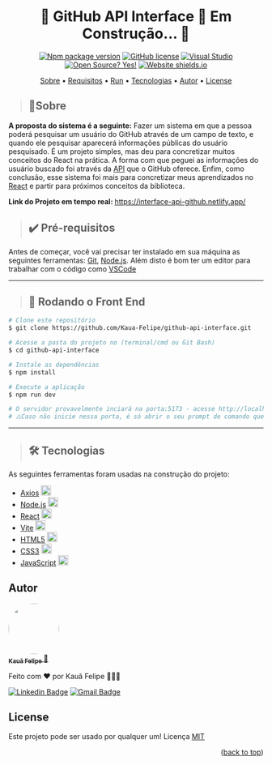 <a id="readme-top"></a>

<h1 align="center"> 
	🚧  GitHub API Interface 🚀 Em Construção...  🚧
</h1>

<div align="center">

[![Npm package version](https://badgen.net/npm/v/npm)](https://npmjs.com)
[![GitHub license](https://img.shields.io/github/license/Naereen/StrapDown.js.svg)](https://github.com/Naereen/StrapDown.js/blob/master/LICENSE)
[![Visual Studio](https://badgen.net/badge/icon/visualstudio?icon=visualstudio&label)](https://code.visualstudio.com/)
[![Open Source? Yes!](https://badgen.net/badge/Open%20Source%20%3F/Yes%21/blue?icon=github)](https://github.com/Kaua-Felipe/github-api-interface)
[![Website shields.io](https://img.shields.io/website-up-down-green-red/http/shields.io.svg)](https://interface-api-github.netlify.app/)

</div>

<p align="center">
  <a href="#sobre">Sobre</a> • 
  <a href="#pre-requisitos">Requisitos</a> • 
  <a href="#run">Run</a> • 
  <a href="#tecnologias">Tecnologias</a> • 
  <a href="#autor">Autor</a> • 
  <a href="#license">License</a>
</p>

> <h2 id="sobre">📑Sobre</h2>

<strong>A proposta do sistema é a seguinte:</strong> Fazer um sistema em que a pessoa poderá pesquisar um usuário do GitHub através de um campo de texto, e quando ele pesquisar aparecerá informações públicas do usuário pesquisado. É um projeto simples, mas deu para concretizar muitos conceitos do React na prática. A forma com que peguei as informações do usuário buscado foi através da <a href="https://docs.github.com/en/rest" target="_blank">API</a> que o GitHub oferece. Enfim, como conclusão, esse sistema foi mais para concretizar meus aprendizados no <a href="https://pt-br.reactjs.org/">React</a> e partir para próximos conceitos da biblioteca.

<strong>Link do Projeto em tempo real: </strong><a href="https://interface-api-github.netlify.app/">https://interface-api-github.netlify.app/</a>

> <h2 id="pre-requisitos">✔️ Pré-requisitos</h2>

Antes de começar, você vai precisar ter instalado em sua máquina as seguintes ferramentas:
[Git](https://git-scm.com), [Node.js](https://nodejs.org/en/). 
Além disto é bom ter um editor para trabalhar com o código como [VSCode](https://code.visualstudio.com/)

---

> <h2 id="run">🎲 Rodando o Front End</h2>

```bash
# Clone este repositório
$ git clone https://github.com/Kaua-Felipe/github-api-interface.git

# Acesse a pasta do projeto no (terminal/cmd ou Git Bash)
$ cd github-api-interface

# Instale as dependências
$ npm install

# Execute a aplicação
$ npm run dev

# O servidor provavelmente inciará na porta:5173 - acesse http://localhost:5173/
# ⚠️Caso não inicie nessa porta, é só abrir o seu prompt de comando que usou para rodar a aplicação que vai estar mostrando a porta!
```

---

> <h2 id="tecnologias">🛠 Tecnologias</h2>

As seguintes ferramentas foram usadas na construção do projeto:

- [Axios](https://axios-http.com/) <img style="width: '20px'; height: 20px" src="https://th.bing.com/th/id/OIP.HqWlTIcp2pwO01z_Jyoy1AAAAA?pid=ImgDet&rs=1" />
- [Node.js](https://nodejs.org/en/) <img style="width: '20px'; height: 20px" src="https://cdn-icons-png.flaticon.com/512/919/919825.png" />
- [React](https://pt-br.reactjs.org/) <img style="width: '20px'; height: 20px" src="https://cdn-icons-png.flaticon.com/512/1126/1126012.png" />
- [Vite](https://vitejs.dev/) <img style="width: '20px'; height: 20px" src="https://vitejs.dev/logo.svg" />
- [HTML5](https://www.w3schools.com/html/) <img style="width: '20px'; height: 20px" src="https://cdn-icons-png.flaticon.com/512/174/174854.png" />
- [CSS3](https://www.w3schools.com/Css/) <img style="width: '20px'; height: 20px" src="https://cdn-icons-png.flaticon.com/512/732/732190.png" />
- [JavaScript](https://www.javascript.com/) <img style="width: '20px'; height: 20px" src="https://cdn-icons-png.flaticon.com/512/5968/5968292.png" />

## Autor

<a href="https://github.com/Kaua-Felipe">
 <img style="border-radius: 50%;" src="https://avatars.githubusercontent.com/u/77859729?v=4" width="100px;" alt=""/>
 <br />
 <sub>
   <b>Kauã Felipe</b>
 </sub>
</a> 
<a href="https://github.com/Kaua-Felipe" title="User Kauã Github">🚀</a>


Feito com ❤️ por Kauã Felipe 🚀🚀🚀

[![Linkedin Badge](https://img.shields.io/badge/-Kaua-Felipe?style=flat-square&logo=Linkedin&logoColor=white&link=https://www.linkedin.com/in/kau%C3%A3-f-a349571b9/)](https://www.linkedin.com/in/kau%C3%A3-f-a349571b9/) 
[![Gmail Badge](https://img.shields.io/badge/-kauafelipeoficial191@gmail.com-c14438?style=flat-square&logo=Gmail&logoColor=white&link=mailto:kauafelipeoficial191@gmail.com)](mailto:kauafelipeoficial191@gmail.com)

## License
Este projeto pode ser usado por qualquer um! Licença <a href="https://github.com/Naereen/StrapDown.js/blob/master/LICENSE">MIT</a>

<p align="right">(<a href="#readme-top">back to top</a>)</p>
